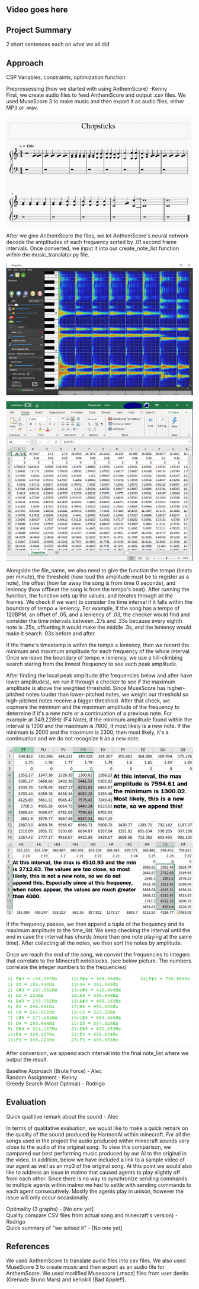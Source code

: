 ## Video goes here

## Project Summary
2 short sentences each on what we all did 

## Approach
CSP Variables, constraints, optimization function  

Preprossessing (how we started with using AnthemScore) -Kenny  
First, we create audio files to feed AnthemScore and output .csv files. We used MuseScore 3 to make music and then export it as audio files, either MP3 or .wav.

![](images/MuseScore.PNG)  

After we give AnthemScore the files, we let AnthemScore's neural network decode the amplitudes of each frequency sorted by .01 second frame intervals. Once converted, we input it into our create_note_list function within the music_translator.py file. 

![](images/AnthemScore.PNG)

![](images/CSV.PNG) 

Alongside the file_name, we also need to give the function the tempo (beats per minute), the threshold (how loud the amplitude must be to register as a note), the offset (how far away the song is from time 0 seconds), and leniency (how offbeat the song is from the tempo's beat). After running the function, the function sets up the values, and iterates through all the frames. We check if we want to consider the time interval if it falls within the boundary of tempo ± leniency. For example, if the song has a tempo of 120BPM, an offset of .05, and a leniency of .03, the checker would find and consider the time intervals between .27s and .33s because every eighth note is .25s, offsetting it would make the middle .3s, and the leniency would make it search .03s before and after.   

If the frame's timestamp is within the tempo ± leniency, then we record the minimum and maximum amplitude for each frequency of the whole interval. Once we leave the boundary of tempo ± leniency, we use a hill-climbing search staring from the lowest frequency to see each peak amplitude.  

After finding the local peak amplitude (the frequencies below and after have lower amplitudes), we run it through a checker to see if the maximum amplitude is above the weighted threshold. Since MuseScore has higher-pitched notes louder than lower-pitched notes, we weight our threshold so high-pitched notes receive a bigger threshold. After that check, we copmare the minimum and the maximum amplitude of the frequency to determine if it's a new note or a continuation of a previous note. For example at 349.228Hz (F4 Note), if the minimum amplitude found within the interval is 1300 and the maximum is 7600, it most likely is a new note. If the minimum is 2000 and the maximum is 2300, then most likely, it's a continuation and we do not recognize it as a new note.  

![](images/Pass.PNG) 
![](images/Fail.PNG) 

If the frequency passes, we then append a tuple of the frequency and its maximum amplitude to the time_list. We keep checking the interval until the end in case the interval has chords (more than one note playing at the same time). After collecting all the notes, we then sort the notes by amplitude.   

Once we reach the end of the song, we convert the frequencies to integers that correlate to the Minecraft noteblocks. (see below picture. The numbers correlate the integer numbers to the frequencies)

![](images/Freq_to_int.PNG)

After conversion, we append each interval into the final note_list where we output the result.  

Baseline Approach (Brute Force) - Alec  
Random Assignment - Kenny  
Greedy Search (Most Optimal) - Rodrigo  
 
## Evaluation
Quick qualitive remark about the sound - Alec

In terms of qualitative evaluation, we would like to make a quick remark on the quality of the sound produced by HarmonAI within minecraft. For all the songs used in the project the audio produced within minecraft sounds very close to the audio of the original song. To view this comparison, we compared our best performing music produced by our AI to the original in the video. In addition, below we have included a link to a sample video of our agent as well as an mp3 of the original song. At this point we would also like to address an issue in malmo that caused agents to play slightly off from each other. Since there is no way to synchronize sending commands to multiple agents within malmo we had to settle with sending commands to each agent consecutively. Mostly the agents play in unison, however the issue will only occur occasionally. 

Optimality (3 graphs) - [No one yet]  
Quality compare CSV files from actual song and minecraft's version) - Rodrigo  
Quick summary of "we solved it" - [No one yet]  

## References
We used AnthemScore to translate audio files into csv files. We also used MuseScore 3 to create music and then export as an audio file for AnthemScore. We used modified Musescore (.mscz) files from user denito (Grenade Bruno Mars) and kenokill (Bad Apple!!).
